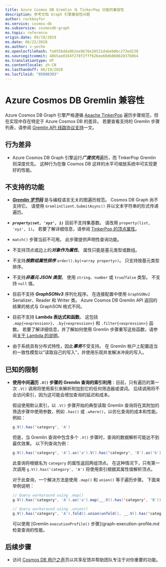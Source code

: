 ```yaml
---
title: Azure Cosmos DB Gremlin 与 TinkerPop 功能的兼容性
description: 参考文档 Graph 引擎兼容性问题
author: rockboyfor
ms.service: cosmos-db
ms.subservice: cosmosdb-graph
ms.topic: reference
origin.date: 09/10/2019
ms.date: 06/22/2020
ms.author: v-yeche
ms.openlocfilehash: fa8556dda9b2ee9b76e20521dabeb0bc273ed230
ms.sourcegitcommit: 48b5ae0164f278f2fff626ee60db86802837b0b4
ms.translationtype: HT
ms.contentlocale: zh-CN
ms.lasthandoff: 06/19/2020
ms.locfileid: "85098393"
---
```

# <a name="azure-cosmos-db-gremlin-compatibility"></a>Azure Cosmos DB Gremlin 兼容性
Azure Cosmos DB Graph 引擎严格遵循 [Apache TinkerPop](https://tinkerpop.apache.org/docs/current/reference/#graph-traversal-steps) 遍历步骤规范，但在实现中存在特定于 Azure Cosmos DB 的差异。 若要查看支持的 Gremlin 步骤列表，请参阅 [Gremlin API 线路协议支持](gremlin-support.md)一文。

## <a name="behavior-differences"></a>行为差异

* Azure Cosmos DB Graph 引擎运行***广度优先***遍历，而 TinkerPop Gremlin 则深度优先。 这种行为在像 Cosmos DB 这样的水平可缩放系统中可实现更好的性能。 

## <a name="unsupported-features"></a>不支持的功能

* ***[Gremlin 字节码](https://tinkerpop.apache.org/docs/current/tutorials/gremlin-language-variants/)*** 是与编程语言无关的图遍历规范。 Cosmos DB Graph 尚不支持它。 请使用 `GremlinClient.SubmitAsync()` 并以文本字符串的形式传递遍历。

* ***`property(set, 'xyz', 1)`*** 目前不支持集基数。 请改用 `property(list, 'xyz', 1)`。 若要了解详细信息，请参阅 [TinkerPop 的顶点属性](http://tinkerpop.apache.org/docs/current/reference/#vertex-properties)。

* `match()` 步骤当前不可用。 此步骤提供声明性查询功能。

* 不支持顶点或边上的***对象作为属性***。 属性只能是基元类型或数组。

* 不支持***按数组属性排序*** `order().by(<array property>)`。 只支持按基元类型排序。

* 不支持***非基元 JSON 类型***。 使用 `string`、`number` 或 `true`/`false` 类型。 不支持 `null` 值。 

* 目前不支持 ***GraphSONv3*** 序列化程序。 在连接配置中使用 `GraphSONv2` Serializer、Reader 和 Writer 类。 Azure Cosmos DB Gremlin API 返回的结果的格式与 GraphSON 格式不同。 

* 目前不支持 **Lambda 表达式和函数**。 这包括 `.map{<expression>}`、`.by{<expression>}` 和 `.filter{<expression>}` 函数。 若要了解详细信息，并了解如何使用 Gremlin 步骤重写这些函数，请参阅[关于 Lambda 的说明](http://tinkerpop.apache.org/docs/current/reference/#a-note-on-lambdas)。

* 由于系统具有分布式特性，因此***事务***不受支持。  在 Gremlin 帐户上配置适当的一致性模型以“读取自己的写入”，并使用乐观并发解决冲突的写入。

## <a name="known-limitations"></a>已知的限制

* **使用中间遍历 `.V()` 步骤的 Gremlin 查询的索引利用**：目前，只有遍历的第一次 `.V()` 调用将使用索引来解析附加到它的任何筛选器或谓词。 后续调用将不会访问索引，因为这可能会增加查询的延迟和成本。

    假设使用默认索引，以 `.V()` 步骤开始的典型读取 Gremlin 查询将在其附加的筛选步骤中使用参数，例如 `.has()` 或 `.where()`，以优化查询的成本和性能。 例如：

    ```java
    g.V().has('category', 'A')
    ```

    但是，当 Gremlin 查询中包含多个 `.V()` 步骤时，查询的数据解析可能达不到最优效果。 以下列查询为例：

    ```java
    g.V().has('category', 'A').as('a').V().has('category', 'B').as('b').select('a', 'b')
    ```

    此查询将根据名为 `category` 的属性返回两组顶点。 在这种情况下，只有第一次调用 `g.V().has('category', 'A')` 将使用索引根据其属性值解析顶点。

    对于此查询，一个解决方法是使用 `.map()` 和 `union()` 等子遍历步骤。 下面来举例说明：

    ```java
    // Query workaround using .map()
    g.V().has('category', 'A').as('a').map(__.V().has('category', 'B')).as('b').select('a','b')

    // Query workaround using .union()
    g.V().has('category', 'A').fold().union(unfold(), __.V().has('category', 'B'))
    ```

    可以使用 [Gremlin `executionProfile()` 步骤](graph-execution-profile.md 检查查询的性能。

## <a name="next-steps"></a>后续步骤
* 访问 [Cosmos DB 用户之声](https://support.azure.cn/support/contact/)页以共享反馈并帮助团队专注于对你重要的功能。

<!-- Update_Description: update meta properties, wording update, update link -->